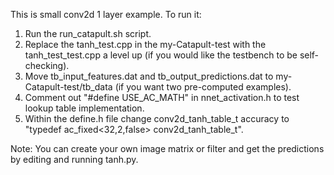 This is small conv2d 1 layer example. To run it:
1. Run the run_catapult.sh script.
2. Replace the tanh_test.cpp in the my-Catapult-test with the tanh_test_test.cpp a level up (if you would like the testbench to be self-checking).
3. Move tb_input_features.dat and tb_output_predictions.dat to my-Catapult-test/tb_data (if you want two pre-computed examples).
4. Comment out "#define USE_AC_MATH" in nnet_activation.h to test lookup table implementation.
5. Within the define.h file change conv2d_tanh_table_t accuracy to "typedef ac_fixed<32,2,false> conv2d_tanh_table_t".

Note: You can create your own image matrix or filter and get the predictions by editing and running tanh.py. 
